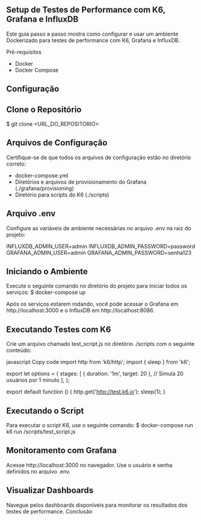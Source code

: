 Setup de Testes de Performance com K6, Grafana e InfluxDB
---
Este guia passo a passo mostra como configurar e usar um ambiente Dockerizado para testes de performance com K6, Grafana e InfluxDB.

Pré-requisitos
- Docker
- Docker Compose

Configuração
---
Clone o Repositório
---
$ git clone <URL_DO_REPOSITORIO>

Arquivos de Configuração
---
Certifique-se de que todos os arquivos de configuração estão no diretório correto:
- docker-compose.yml
- Diretórios e arquivos de provisionamento do Grafana (./grafana/provisioning)
- Diretório para scripts do K6 (./scripts)

Arquivo .env
---
Configure as variáveis de ambiente necessárias no arquivo .env na raiz do projeto:

INFLUXDB_ADMIN_USER=admin
INFLUXDB_ADMIN_PASSWORD=password
GRAFANA_ADMIN_USER=admin
GRAFANA_ADMIN_PASSWORD=senha123

Iniciando o Ambiente
---
Execute o seguinte comando no diretório do projeto para iniciar todos os serviços:
$ docker-compose up

Após os serviços estarem rodando, você pode acessar o Grafana em http://localhost:3000 e o InfluxDB em http://localhost:8086.

Executando Testes com K6
---
Crie um arquivo chamado test_script.js no diretório ./scripts com o seguinte conteúdo:

javascript
Copy code
import http from 'k6/http';
import { sleep } from 'k6';

export let options = {
    stages: [
        { duration: '1m', target: 20 }, // Simula 20 usuários por 1 minuto
    ],
};

export default function () {
    http.get('http://test.k6.io');
    sleep(1);
}

Executando o Script
---
Para executar o script K6, use o seguinte comando:
$ docker-compose run k6 run /scripts/test_script.js

Monitoramento com Grafana
---
Acesse http://localhost:3000 no navegador.
Use o usuário e senha definidos no arquivo .env.

Visualizar Dashboards
---
Navegue pelos dashboards disponíveis para monitorar os resultados dos testes de performance.
Conclusão
